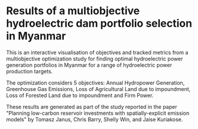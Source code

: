 # Results of a multiobjective hydroelectric dam portfolio selection in Myanmar

This is an interactive visualisation of objectives and tracked metrics from a multiobjective optimization study for finding optimal hydroelectric power generation portfolios in Myanmar for a range of hydroelectric power production targets.

The optimization considers 5 objectives: Annual Hydropower Generation, Greenhouse Gas Emissions, Loss of Agricultural Land due to impoundment, Loss of Forested Land due to impoundment and Firm Power.

These results are generated as part of the study reported in the paper "Planning low-carbon reservoir investments with spatially-explicit emission models" by Tomasz Janus, Chris Barry, Shelly Win, and Jaise Kuriakose.
